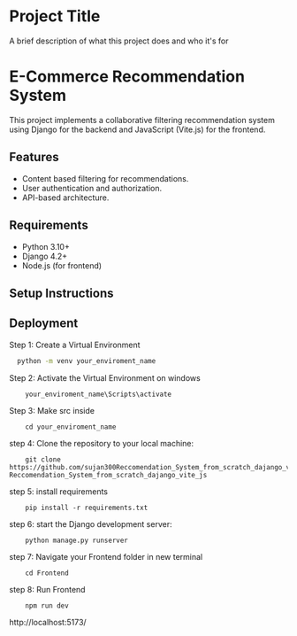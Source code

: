 
# Project Title

A brief description of what this project does and who it's for


# E-Commerce Recommendation System

This project implements a collaborative filtering recommendation system using Django for the backend and JavaScript (Vite.js) for the frontend.

## Features
- Content based filtering for recommendations.
- User authentication and authorization.
- API-based architecture.

## Requirements
- Python 3.10+
- Django 4.2+
- Node.js (for frontend)

## Setup Instructions




## Deployment

Step 1: Create a Virtual Environment

```bash
  python -m venv your_enviroment_name
```

Step 2: Activate the Virtual Environment on windows

```bash
    your_enviroment_name\Scripts\activate
```
Step 3: Make src inside 
```
    cd your_enviroment_name
```
step 4: Clone the repository to your local machine:
```
    git clone https://github.com/sujan300Reccomendation_System_from_scratch_dajango_vite_js.gitcd Reccomendation_System_from_scratch_dajango_vite_js
```
step 5: install requirements
```
    pip install -r requirements.txt
```

step 6: start the Django development server:
```
    python manage.py runserver
```

step 7: Navigate your Frontend folder in new terminal 
``` 
    cd Frontend
```
step 8: Run Frontend
```
    npm run dev
```
http://localhost:5173/






